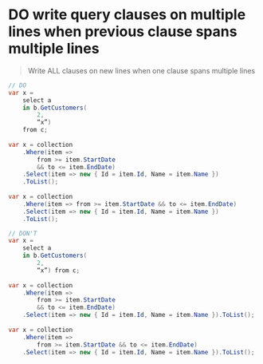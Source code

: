 # **DO** write query clauses on multiple lines when previous clause spans multiple lines

> Write ALL clauses on new lines when one clause spans multiple lines

``` csharp
// DO
var x =
    select a
    in b.GetCustomers(
        2,
        “x”)
    from c;
    
var x = collection
    .Where(item =>
        from >= item.StartDate
        && to <= item.EndDate)
    .Select(item => new { Id = item.Id, Name = item.Name })
    .ToList();
    
var x = collection
    .Where(item => from >= item.StartDate && to <= item.EndDate)
    .Select(item => new { Id = item.Id, Name = item.Name })
    .ToList();
```

``` csharp
// DON'T
var x =
    select a
    in b.GetCustomers(
        2,
        “x”) from c;
        
var x = collection
    .Where(item =>
        from >= item.StartDate
        && to <= item.EndDate)
    .Select(item => new { Id = item.Id, Name = item.Name }).ToList();
    
var x = collection
    .Where(item =>
        from >= item.StartDate && to <= item.EndDate)
    .Select(item => new { Id = item.Id, Name = item.Name }).ToList();
```
